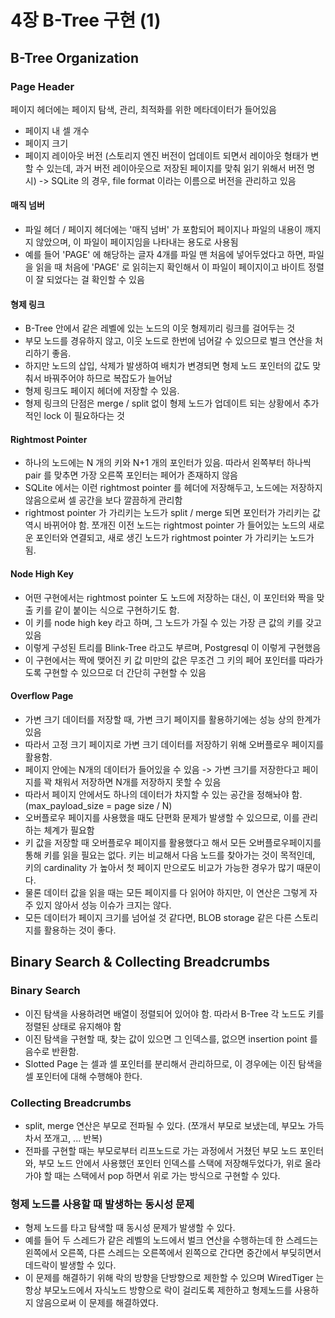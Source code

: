 # 4장 B-Tree 구현 (1)

## B-Tree Organization
### Page Header
페이지 헤더에는 페이지 탐색, 관리, 최적화를 위한 메타데이터가 들어있음
- 페이지 내 셀 개수
- 페이지 크기
- 페이지 레이아웃 버전 (스토리지 엔진 버전이 업데이트 되면서 레이아웃 형태가 변할 수 있는데, 과거 버전 레이아웃으로 저장된 페이지를 맞춰 읽기 위해서 버전 명시)
    -> SQLite 의 경우, file format 이라는 이름으로 버전을 관리하고 있음

#### 매직 넘버
- 파일 헤더 / 페이지 헤더에는 '매직 넘버' 가 포함되어 페이지나 파일의 내용이 깨지지 않았으며, 이 파일이 페이지임을 나타내는 용도로 사용됨
- 예를 들어 'PAGE' 에 해당하는 글자 4개를 파일 맨 처음에 넣어두었다고 하면, 파일을 읽을 때 처음에 'PAGE' 로 읽히는지 확인해서 이 파일이 페이지이고 바이트 정렬이 잘 되었다는 걸 확인할 수 있음

#### 형제 링크
- B-Tree 안에서 같은 레벨에 있는 노드의 이웃 형제끼리 링크를 걸어두는 것   
- 부모 노드를 경유하지 않고, 이웃 노드로 한번에 넘어갈 수 있으므로 벌크 연산을 처리하기 좋음.   
- 하지만 노드의 삽입, 삭제가 발생하여 배치가 변경되면 형제 노드 포인터의 값도 맞춰서 바꿔주어야 하므로 복잡도가 늘어남   
- 형제 링크도 페이지 헤더에 저장할 수 있음.   
- 형제 링크의 단점은 merge / split 없이 형제 노드가 업데이트 되는 상황에서 추가적인 lock 이 필요하다는 것

#### Rightmost Pointer
- 하나의 노드에는 N 개의 키와 N+1 개의 포인터가 있음. 따라서 왼쪽부터 하나씩 pair 를 맞추면 가장 오른쪽 포인터는 페어가 존재하지 않음
- SQLite 에서는 이런 rightmost pointer 를 헤더에 저장해두고, 노드에는 저장하지 않음으로써 셀 공간을 보다 깔끔하게 관리함
- rightmost pointer 가 가리키는 노드가 split / merge 되면 포인터가 가리키는 값 역시 바뀌어야 함. 쪼개진 이전 노드는 rightmost pointer 가 들어있는 노드의 새로운 포인터와 연결되고, 새로 생긴 노드가 rightmost pointer 가 가리키는 노드가 됨.

#### Node High Key
- 어떤 구현에서는 rightmost pointer 도 노드에 저장하는 대신, 이 포인터와 짝을 맞출 키를 같이 붙이는 식으로 구현하기도 함.
- 이 키를 node high key 라고 하며, 그 노드가 가질 수 있는 가장 큰 값의 키를 갖고 있음
- 이렇게 구성된 트리를 Blink-Tree 라고도 부르며, Postgresql 이 이렇게 구현했음
- 이 구현에서는 짝에 맺어진 키 값 미만의 값은 무조건 그 키의 페어 포인터를 따라가도록 구현할 수 있으므로 더 간단히 구현할 수 있음

#### Overflow Page
- 가변 크기 데이터를 저장할 때, 가변 크기 페이지를 활용하기에는 성능 상의 한계가 있음
- 따라서 고정 크기 페이지로 가변 크기 데이터를 저장하기 위해 오버플로우 페이지를 활용함.
- 페이지 안에는 N개의 데이터가 들어있을 수 있음 -> 가변 크기를 저장한다고 페이지를 꽉 채워서 저장하면 N개를 저장하지 못할 수 있음
- 따라서 페이지 안에서도 하나의 데이터가 차지할 수 있는 공간을 정해놔야 함. (max_payload_size = page size / N)
- 오버플로우 페이지를 사용했을 때도 단편화 문제가 발생할 수 있으므로, 이를 관리하는 체계가 필요함
- 키 값을 저장할 때 오버플로우 페이지를 활용했다고 해서 모든 오버플로우페이지를 통해 키를 읽을 필요는 없다. 키는 비교해서 다음 노드를 찾아가는 것이 목적인데, 키의 cardinality 가 높아서 첫 페이지 만으로도 비교가 가능한 경우가 많기 때문이다.
- 물론 데이터 값을 읽을 때는 모든 페이지를 다 읽어야 하지만, 이 연산은 그렇게 자주 있지 않아서 성능 이슈가 크지는 않다.
- 모든 데이터가 페이지 크기를 넘어설 것 같다면, BLOB storage 같은 다른 스토리지를 활용하는 것이 좋다.

## Binary Search & Collecting Breadcrumbs
### Binary Search
- 이진 탐색을 사용하려면 배열이 정렬되어 있어야 함. 따라서 B-Tree 각 노드도 키를 정렬된 상태로 유지해야 함
- 이진 탐색을 구현할 때, 찾는 값이 있으면 그 인덱스를, 없으면 insertion point 를 음수로 반환함.
- Slotted Page 는 셀과 셀 포인터를 분리해서 관리하므로, 이 경우에는 이진 탐색을 셀 포인터에 대해 수행해야 한다.

### Collecting Breadcrumbs
- split, merge 연산은 부모로 전파될 수 있다. (쪼개서 부모로 보냈는데, 부모노 가득차서 쪼개고, ... 반복)
- 전파를 구현할 때는 부모로부터 리프노드로 가는 과정에서 거쳤던 부모 노드 포인터와, 부모 노드 안에서 사용했던 포인터 인덱스를 스택에 저장해두었다가, 위로 올라가야 할 때는 스택에서 pop 하면서 위로 가는 방식으로 구현할 수 있다.

### 형제 노드를 사용할 때 발생하는 동시성 문제
- 형제 노드를 타고 탐색할 때 동시성 문제가 발생할 수 있다.
- 예를 들어 두 스레드가 같은 레벨의 노드에서 벌크 연산을 수행하는데 한 스레드는 왼쪽에서 오른쪽, 다른 스레드는 오른쪽에서 왼쪽으로 간다면 중간에서 부딪히면서 데드락이 발생할 수 있다.
- 이 문제를 해결하기 위해 락의 방향을 단방향으로 제한할 수 있으며 WiredTiger 는 항상 부모노드에서 자식노드 방향으로 락이 걸리도록 제한하고 형제노드를 사용하지 않음으로써 이 문제를 해결하였다.
